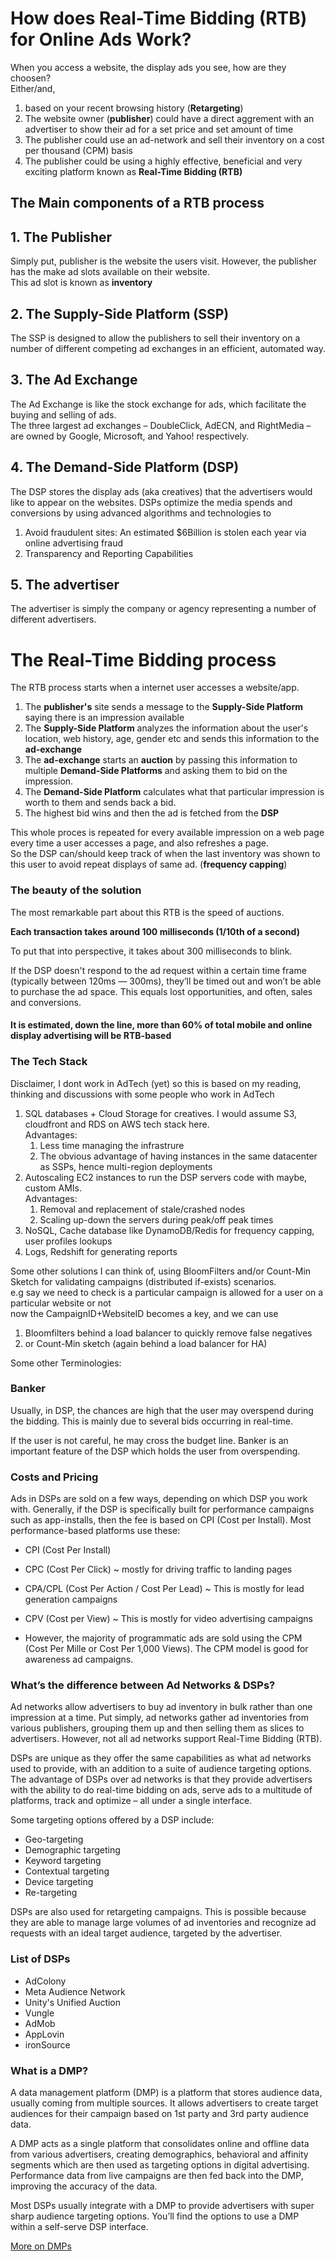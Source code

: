 # How does Real-Time Bidding (RTB) for Online Ads Work?

When you access a website, the display ads you see, how are they choosen?  
Either/and,
1. based on your recent browsing history (**Retargeting**)
2. The website owner (**publisher**) could have a direct aggrement with an advertiser to show their ad for a set price and set amount of time
3. The publisher could use an ad-network and sell their inventory on a cost per thousand (CPM) basis
4. The publisher could be using a highly effective, beneficial and very exciting platform known as **Real-Time Bidding (RTB)**

## The Main components of a RTB process

## 1. The Publisher
Simply put, publisher is the website the users visit. However, the publisher has the make ad slots available on their website.  
This ad slot is known as **inventory**

## 2. The Supply-Side Platform (SSP)
The SSP is designed to allow the publishers to sell their inventory on a number of different competing ad exchanges in an efficient, automated way.

## 3. The Ad Exchange
The Ad Exchange is like the stock exchange for ads, which facilitate the buying and selling of ads.  
The three largest ad exchanges – DoubleClick, AdECN, and RightMedia – are owned by Google, Microsoft, and Yahoo! respectively.

## 4. The Demand-Side Platform (DSP)
The DSP stores the display ads (aka creatives) that the advertisers would like to appear on the websites. DSPs optimize the media spends and conversions by using advanced algorithms and technologies to 
1. Avoid fraudulent sites: An estimated $6Billion is stolen each year via online advertising fraud
2. Transparency and Reporting Capabilities

## 5. The advertiser
The advertiser is simply the company or agency representing a number of different advertisers.


# The Real-Time Bidding process

The RTB process starts when a internet user accesses a website/app. 
1. The **publisher's** site sends a message to the **Supply-Side Platform** saying there is an impression available
2. The **Supply-Side Platform** analyzes the information about the user's location, web history, age, gender etc and sends this information to the **ad-exchange**
3. The **ad-exchange** starts an **auction** by passing this information to multiple **Demand-Side Platforms** and asking them to bid on the impression.
4. The **Demand-Side Platform** calculates what that particular impression is worth to them and sends back a bid.
5. The highest bid wins and then the ad is fetched from the **DSP**

This whole proces is repeated for every available impression on a web page every time a user accesses a page, and also refreshes a page.  
So the DSP can/should keep track of when the last inventory was shown to this user to avoid repeat displays of same ad. (**frequency capping**)


### The beauty of the solution

The most remarkable part about this RTB is the speed of auctions.  

**Each transaction takes around 100 milliseconds (1/10th of a second)**

To put that into perspective, it takes about 300 milliseconds to blink.

If the DSP doesn't respond to the ad request within a certain time frame (typically between 120ms — 300ms), they’ll be timed out and won’t be able to purchase the ad space. 
This equals lost opportunities, and often, sales and conversions.


#### It is estimated, down the line, more than 60% of total mobile and online display advertising will be RTB-based


### The Tech Stack

Disclaimer, I dont work in AdTech (yet) so this is based on my reading, thinking and discussions with some people who work in AdTech

1. SQL databases + Cloud Storage for creatives. I would assume S3, cloudfront and RDS on AWS tech stack here.  
Advantages:
   1. Less time managing the infrastrure
   2. The obvious advantage of having instances in the same datacenter as SSPs, hence multi-region deployments
2. Autoscaling EC2 instances to run the DSP servers code with maybe, custom AMIs.  
Advantages:
   1. Removal and replacement of stale/crashed nodes
   2. Scaling up-down the servers during peak/off peak times
3. NoSQL, Cache database like DynamoDB/Redis for frequency capping, user profiles lookups
4. Logs, Redshift for generating reports

Some other solutions I can think of, using BloomFilters and/or Count-Min Sketch for validating campaigns (distributed if-exists) scenarios.  
e.g say we need to check is a particular campaign is allowed for a user on a particular website or not  
now the CampaignID+WebsiteID becomes a key, and we can use 
1. Bloomfilters behind a load balancer to quickly remove false negatives
2. or Count-Min sketch (again behind a load balancer for HA)


Some other Terminologies:

### Banker
Usually, in DSP, the chances are high that the user may overspend during the bidding. This is mainly due to several bids occurring in real-time.

If the user is not careful, he may cross the budget line. Banker is an important feature of the DSP which holds the user from overspending.


### Costs and Pricing
Ads in DSPs are sold on a few ways, depending on which DSP you work with. Generally, if the DSP is specifically built for performance campaigns such as app-installs, then the fee is based on CPI (Cost per Install). Most performance-based platforms use these:

* CPI (Cost Per Install)
* CPC (Cost Per Click) ~ mostly for driving traffic to landing pages
* CPA/CPL (Cost Per Action / Cost Per Lead)  ~ This is mostly for lead generation campaigns
* CPV (Cost per View) ~ This is mostly for video advertising campaigns

* However, the majority of programmatic ads are sold using the CPM (Cost Per Mille or Cost Per 1,000 Views). The CPM model is good for awareness ad campaigns.


### What’s the difference between Ad Networks & DSPs?
Ad networks allow advertisers to buy ad inventory in bulk rather than one impression at a time. Put simply, ad networks gather ad inventories from various publishers, grouping them up and then selling them as slices to advertisers. However, not all ad networks support Real-Time Bidding (RTB).

DSPs are unique as they offer the same capabilities as what ad networks used to provide, with an addition to a suite of audience targeting options. The advantage of DSPs over ad networks is that they provide advertisers with the ability to do real-time bidding on ads, serve ads to a multitude of platforms, track and optimize – all under a single interface.

Some targeting options offered by a DSP include:
* Geo-targeting
* Demographic targeting
* Keyword targeting
* Contextual targeting
* Device targeting
* Re-targeting

DSPs are also used for retargeting campaigns. This is possible because they are able to manage large volumes of ad inventories and recognize ad requests with an ideal target audience, targeted by the advertiser.


### List of DSPs

* AdColony
* Meta Audience Network
* Unity's Unified Auction
* Vungle
* AdMob
* AppLovin
* ironSource


### What is a DMP?
A data management platform (DMP) is a platform that stores audience data, usually coming from multiple sources. It allows advertisers to create target audiences for their campaign based on 1st party and 3rd party audience data.

A DMP acts as a single platform that consolidates online and offline data from various advertisers, creating demographics, behavioral and affinity segments which are then used as targeting options in digital advertising. Performance data from live campaigns are then fed back into the DMP, improving the accuracy of the data.

Most DSPs usually integrate with a DMP to provide advertisers with super sharp audience targeting options. You’ll find the options to use a DMP within a self-serve DSP interface.

[More on DMPs](https://www.knowonlineadvertising.com/programmatic-buying/data-management-platform-dmp/)
